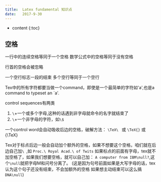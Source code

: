 ```yaml
---
title:  Latex fundamental 知识点
date:   2017-9-30
---
```



* content
{:toc}

## 空格
一行中的连续空格等同于一个空格
数学公式中的空格等同于没有空格

行首的空格会被忽略

一个空行标志一段的结束
多个空行等同于一个空行

Tex中的所有字符都要当做一个command，即使是一个最简单的字符如'a',也是a command to typeset an `a'.

control sequences有两类
1. `\`+一个或多个字母,这种的话遇到非字母就命令的名字就结束了
1. `\`+一个非字母的字符，如`\$`

一个control word会自动吸收后边的空格，破解方法：
`\TeX\ ` 或 `\TeX{}` 或 {\TeX}

Tex对于标点后边一般会自动加个额外的空格，如果不想要这个空格，咱们就在后边自己加`\ `,如 `Proc.\ Royal Acad.\ of Twits`
如果标点的前面有字母，tex就不加空格了，如果我们想要空格，就可以自己加： `A computer from IBM\null?`,这个`\null`就把字母M和问号分离了。 (这是因为句号前面如果是大写字母的话，tex认为这个句子还没有结束，不会加额外的空格 如果想主动结束可以这么搞 `DNA\null`)